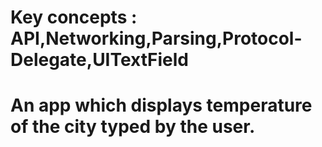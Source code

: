 # Key concepts : API,Networking,Parsing,Protocol-Delegate,UITextField
# An app which displays temperature of the city typed by the user.
